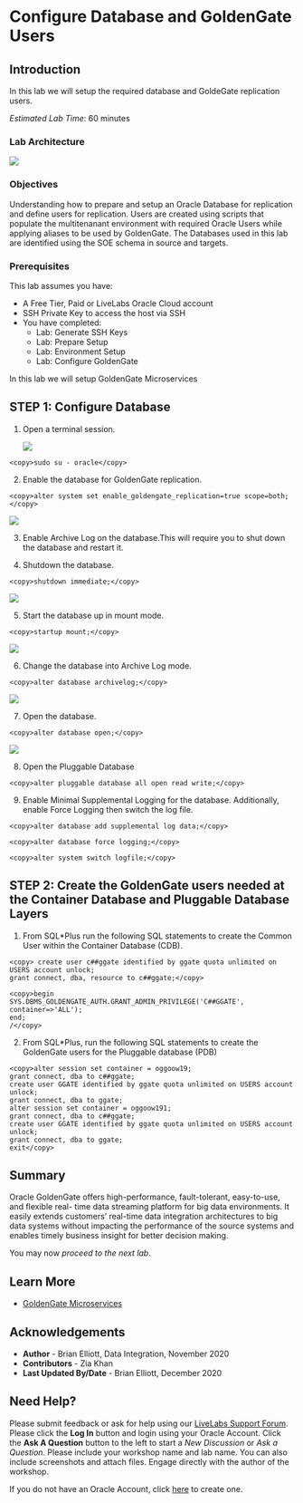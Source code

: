 # Configure Database and GoldenGate Users 

## Introduction

In this lab we will setup the required database and GoldeGate replication users.

*Estimated Lab Time*:  60 minutes

### Lab Architecture
![](./images/ggmicroservicesarchitecture.png " ")

### Objectives

Understanding how to prepare and setup an Oracle Database for replication and define users for replication. Users are created using scripts that populate the multitenanant environment with required Oracle Users while applying aliases to be used by GoldenGate. The Databases used in this lab are identified using the SOE schema in source and targets.

### Prerequisites
This lab assumes you have:
- A Free Tier, Paid or LiveLabs Oracle Cloud account
- SSH Private Key to access the host via SSH
- You have completed:
    - Lab: Generate SSH Keys
    - Lab: Prepare Setup
    - Lab: Environment Setup
    - Lab: Configure GoldenGate

In this lab we will setup GoldenGate Microservices

## **STEP 1:** Configure Database 

1. Open a terminal session.

    ![](./images/terminal3.png " ")

````
<copy>sudo su - oracle</copy>
````

2. Enable the database for GoldenGate replication.

```
<copy>alter system set enable_goldengate_replication=true scope=both;</copy>
```

![](./images/z2.png " ")

3.	Enable Archive Log on the database.This will require you to shut down the database and restart it.

4. Shutdown the database.

```
<copy>shutdown immediate;</copy>
```
![](./images/z3.png " ")

5. Start the database up in mount mode.

```
<copy>startup mount;</copy>
```

![](./images/z4.png " ")

6. Change the database into Archive Log mode.

```
<copy>alter database archivelog;</copy>
```
![](./images/z5.png " ")

7. Open the database.

```
<copy>alter database open;</copy>
```

![](./images/z6.png " ")

8.	Open the Pluggable Database
```
<copy>alter pluggable database all open read write;</copy>
```
9. Enable Minimal Supplemental Logging for the database.  Additionally, enable Force Logging then switch the log file.

```
<copy>alter database add supplemental log data;</copy>
```
```
<copy>alter database force logging;</copy>
```
```
<copy>alter system switch logfile;</copy>
```

## **STEP 2:** Create the GoldenGate users needed at the Container Database and Pluggable Database Layers

1. From SQL*Plus run the following SQL statements to create the Common User within the Container Database (CDB).

```
<copy> create user c##ggate identified by ggate quota unlimited on USERS account unlock;
grant connect, dba, resource to c##ggate;</copy>
```
```
<copy>begin
SYS.DBMS_GOLDENGATE_AUTH.GRANT_ADMIN_PRIVILEGE('C##GGATE', container=>'ALL');
end;
/</copy>
```

2. From SQL*Plus, run the following SQL statements to create the GoldenGate users for the Pluggable database (PDB)
```
<copy>alter session set container = oggoow19;
grant connect, dba to c##ggate;
create user GGATE identified by ggate quota unlimited on USERS account unlock;
grant connect, dba to ggate;
alter session set container = oggoow191;
grant connect, dba to c##ggate;
create user GGATE identified by ggate quota unlimited on USERS account unlock;
grant connect, dba to ggate;
exit</copy>
```
## Summary

Oracle GoldenGate offers high-performance, fault-tolerant, easy-to-use, and flexible real- time data streaming platform for big data environments. It easily extends customers’ real-time data
integration architectures to big data systems without impacting the performance of the source systems and enables timely business insight for better decision making.

You may now *proceed to the next lab*.

## Learn More

* [GoldenGate Microservices](https://docs.oracle.com/en/middleware/goldengate/core/19.1/understanding/getting-started-oracle-goldengate.html#GUID-F317FD3B-5078-47BA-A4EC-8A138C36BD59)

## Acknowledgements
* **Author** - Brian Elliott, Data Integration, November 2020
* **Contributors** - Zia Khan
* **Last Updated By/Date** - Brian Elliott, December 2020

## Need Help?
Please submit feedback or ask for help using our [LiveLabs Support Forum](https://community.oracle.com/tech/developers/categories/livelabsdiscussions). Please click the **Log In** button and login using your Oracle Account. Click the **Ask A Question** button to the left to start a *New Discussion* or *Ask a Question*.  Please include your workshop name and lab name.  You can also include screenshots and attach files.  Engage directly with the author of the workshop.

If you do not have an Oracle Account, click [here](https://profile.oracle.com/myprofile/account/create-account.jspx) to create one.